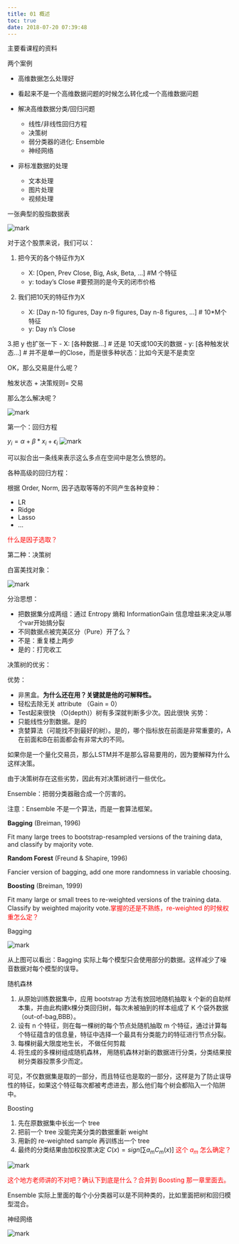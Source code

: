 ```yaml
---
title: 01 概述
toc: true
date: 2018-07-20 07:39:48
---
```

主要看课程的资料


两个案例

- 高维数据怎么处理好
- 看起来不是一个高维数据问题的时候怎么转化成一个高维数据问题


- 解决⾼维数据分类/回归问题
    - 线性/⾮线性回归⽅程
    - 决策树
    - 弱分类器的进化: Ensemble
    - 神经⽹络
- ⾮标准数据的处理
    - ⽂本处理
    - 图⽚处理
    - 视频处理


⼀张典型的股指数据表

![mark](http://pacdb2bfr.bkt.clouddn.com/blog/image/180720/5mLFdDbHjJ.png?imageslim)


对于这个股票来说，我们可以：

1. 把今天的各个特征作为X
    - X: [Open, Prev Close, Big, Ask, Beta, …]  #M 个特征
    - y: today’s Close #要预测的是今天的闭市价格

2. 我们把10天的特征作为X
    - X: [Day n-10 figures, Day n-9 figures, Day n-8 figures, …] # 10*M个特征
    - y: Day n’s Close

3.把 y 也扩张一下
    - X: [各种数据...]  # 还是 10天或100天的数据
    - y: [各种触发状态…]  # 并不是单一的Close，而是很多种状态：比如今天是不是卖空


OK，那么交易是什么呢？

触发状态 + 决策规则= 交易


那么怎么解决呢？

![mark](http://pacdb2bfr.bkt.clouddn.com/blog/image/180720/dJeKC2eF5E.png?imageslim)

第一个：回归方程

$y_i=\alpha+\beta *x_i+\epsilon_i$
![mark](http://pacdb2bfr.bkt.clouddn.com/blog/image/180720/61IIikj748.png?imageslim)


可以拟合出一条线来表示这么多点在空间中是怎么愤怒的。


各种高级的回归方程：

根据 Order, Norm, 因⼦选取等等的不同产⽣各种变种：
- LR
- Ridge
- Lasso
- …

<span style="color:red;">什么是因子选取？</span>


第二种：决策树

白富美找对象：

![mark](http://pacdb2bfr.bkt.clouddn.com/blog/image/180720/H10KG51AG9.png?imageslim)

分治思想：
- 把数据集分成两组：通过 Entropy 熵和 InformationGain 信息增益来决定从哪个var开始搞分裂
- 不同数据点被完美区分（Pure）开了么？
- 不是：重复楼上两步
- 是的：打完收⼯


决策树的优劣：

优势：
- 非黑盒。**为什么还在用？关键就是他的可解释性。**
- 轻松去除无关 attribute （Gain = 0）
- Test起来很快 （O(depth)）树有多深就判断多少次。因此很快
劣势：
- 只能线性分割数据。是的
- 贪婪算法（可能找不到最好的树）。是的，哪个指标放在前面是非常重要的，A在前面和B在前面都会有非常大的不同。

如果你是一个量化交易员，那么LSTM并不是那么容易要用的，因为要解释为什么这样决策。

由于决策树存在这些劣势，因此有对决策树进行一些优化。

Ensemble：把弱分类器融合成一个厉害的。

注意：Ensemble 不是一个算法，而是一套算法框架。

**Bagging** (Breiman, 1996)

Fit many large trees to bootstrap-resampled versions of the training
data, and classify by majority vote.

**Random Forest** (Freund & Shapire, 1996)

Fancier version of bagging, add one more randomness in variable choosing.

**Boosting** (Breiman, 1999)

Fit many large or small trees to re-weighted versions of the training data.
Classify by weighted majority vote.<span style="color:red;">掌握的还是不熟练，re-weighted 的时候权重怎么定？</span>


Bagging

![mark](http://pacdb2bfr.bkt.clouddn.com/blog/image/180720/A81EcdejHc.png?imageslim)

从上图可以看出：Bagging 实际上每个模型只会使用部分的数据。这样减少了噪音数据对每个模型的误导。

随机森林

1. 从原始训练数据集中，应⽤ bootstrap ⽅法有放回地随机抽取 k 个新的⾃助样本集，并由此构建k棵分类回归树，每次未被抽到的样本组成了 K 个袋外数据（out-of-bag,BBB）。
2. 设有 n 个特征，则在每⼀棵树的每个节点处随机抽取 m 个特征，通过计算每个特征蕴含的信息量，特征中选择⼀个最具有分类能⼒的特征进⾏节点分裂。
3. 每棵树最⼤限度地⽣长， 不做任何剪裁
4. 将⽣成的多棵树组成随机森林， ⽤随机森林对新的数据进⾏分类，分类结果按树分类器投票多少⽽定。

可见，不仅数据集是取的一部分，而且特征也是取的一部分，这样是为了防止误导性的特征，如果这个特征每次都被考虑进去，那么他们每个树会都陷入一个陷阱中。


Boosting

1. 先在原数据集中长出⼀个 tree
2. 把前⼀个 tree 没能完美分类的数据重新 weight
3. ⽤新的 re-weighted sample 再训练出⼀个 tree
4. 最终的分类结果由加权投票决定 $C(x)=sign[\sum a_mC_m(x)]$ <span style="color:red;">这个 $a_m$ 怎么确定？</span>

![mark](http://pacdb2bfr.bkt.clouddn.com/blog/image/180720/jjBC1910kB.png?imageslim)

<span style="color:red;">这个地方老师讲的不对吧？确认下到底是什么？合并到 Boosting 那一章里面去。</span>


Ensemble 实际上里面的每个小分类器可以是不同种类的，比如里面把树和回归模型混合。

神经网络

![mark](http://pacdb2bfr.bkt.clouddn.com/blog/image/180720/BgEjDdjLCC.png?imageslim)
